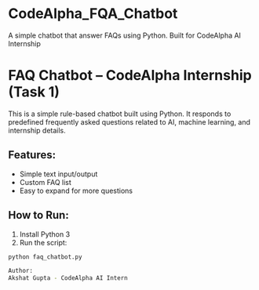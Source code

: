 # CodeAlpha_FQA_Chatbot
A simple chatbot that answer FAQs using Python. Built for CodeAlpha AI Internship
# FAQ Chatbot – CodeAlpha Internship (Task 1)

This is a simple rule-based chatbot built using Python. It responds to predefined frequently asked questions related to AI, machine learning, and internship details.

## Features:
- Simple text input/output
- Custom FAQ list
- Easy to expand for more questions

## How to Run:
1. Install Python 3
2. Run the script:
```bash
python faq_chatbot.py

Author:
Akshat Gupta - CodeAlpha AI Intern
